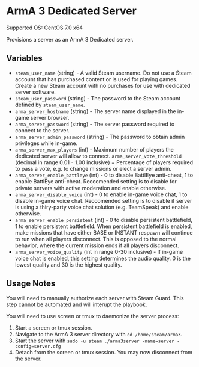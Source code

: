# ArmA 3 Dedicated Server
Supported OS: CentOS 7.0 x64

Provisions a server as an ArmA 3 Dedicated server.

## Variables
* `steam_user_name` (string) - A valid Steam username. Do not use a Steam account that has purchased content or is used for playing games. Create a new Steam account with no purchases for use with dedicated server software.
* `steam_user_password` (string) - The password to the Steam account defined by `steam_user_name`.
* `arma_server_hostname` (string) - The server name displayed in the in-game server browser.
* `arma_server_password` (string) - The server password required to connect to the server.
* `arma_server_admin_password` (string) - The password to obtain admin privileges while in-game.
* `arma_server_max_players` (int) - Maximum number of players the dedicated server will allow to connect.
`arma_server_vote_threshold` (decimal in range 0.01 - 1.00 inclusive) = Percentage of players required to pass a vote, e.g. to change missions or elect a server admin.
* `arma_server_enable_battleye` (int) - 0 to disable BattlEye anti-cheat, 1 to enable BattlEye anti-cheat. Reccomended setting is to disable for private servers with active moderation and enable otherwise.
* `arma_server_disable_voice` (int) - 0 to enable in-game voice chat, 1 to disable in-game voice chat. Reccomended setting is to disable if server is using a thiry-party voice chat solution (e.g. TeamSpeak) and enable otherwise.
* `arma_server_enable_persistent` (int) - 0 to disable persistent battlefield, 1 to enable persistent battlefield. When persistent battlefield is enabled, make missions that have either BASE or INSTANT respawn will continue to run when all players disconnect. This is opposed to the normal behavior, where the current mission ends if all players disconnect.
* `arma_server_voice_quality` (int in range 0-30 inclusive) - If in-game voice chat is enabled, this setting determines the audio quality. 0 is the lowest quality and 30 is the highest quality.

## Usage Notes
You will need to manually authorize each server with Steam Guard. This step cannot be automated and will interupt the playbook.

You will need to use screen or tmux to daemonize the server process:

1. Start a screen or tmux session.
1. Navigate to the ArmA 3 server directory with `cd /home/steam/arma3`.
1. Start the server with `sudo -u steam ./arma3server -name=server -config=server.cfg`
1. Detach from the screen or tmux session. You may now disconnect from the server.
